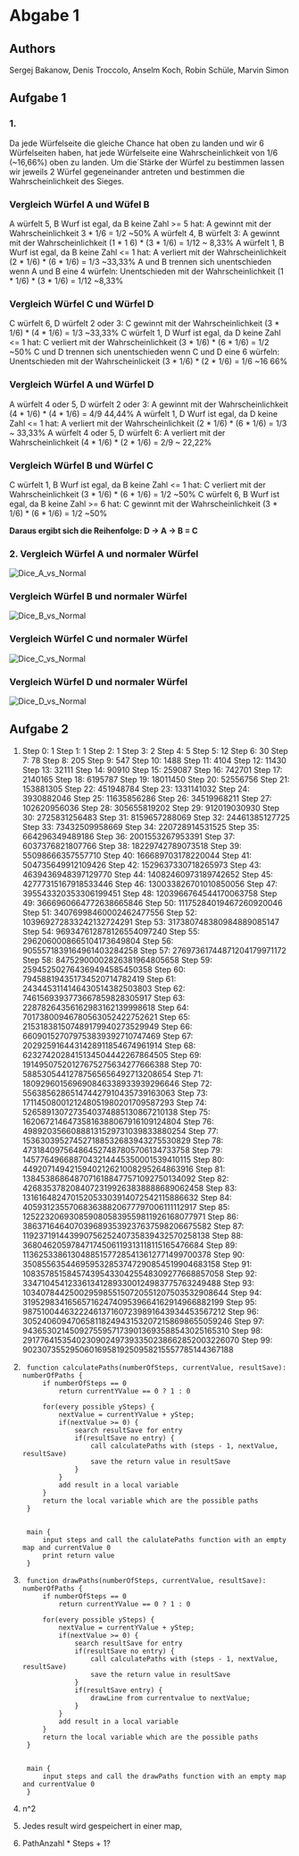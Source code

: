 # Abgabe 1

## Authors
Sergej Bakanow, Denis Troccolo, Anselm Koch, Robin Schüle, Marvin Simon

## Aufgabe 1

### 1. 
Da jede Würfelseite die gleiche Chance hat oben zu landen und wir 6 Würfelseiten haben, 
hat jede Würfelseite eine Wahrscheinlichkeit von 1/6 (~16,66%) oben zu landen. Um die´Stärke der Würfel zu bestimmen
lassen wir jeweils 2 Würfel gegeneinander antreten und bestimmen die Wahrscheinlichkeit des Sieges.

### Vergleich Würfel A und Wüfel B
A würfelt 5, B Wurf ist egal, da B keine Zahl >= 5 hat: A gewinnt mit
der Wahrscheinlichkeit 3 * 1/6 = 1/2 ~50%
A würfelt 4, B würfelt 3: A gewinnt mit der Wahrscheinlichkeit  (1 * 1
6) * (3 * 1/6) = 1/12 ~ 8,33%
A würfelt 1, B Wurf ist egal, da B keine Zahl <= 1 hat: A verliert mit
der Wahrscheinlichkeit (2 * 1/6) * (6 * 1/6) = 1/3 ~33,33%
A und B trennen sich unentschieden wenn A und B eine 4 würfeln:
Unentschieden mit der Wahrscheinlichkeit (1 * 1/6) * (3 * 1/6) = 1/12
~8,33%

### Vergleich Würfel C und Würfel D
C würfelt 6, D würfelt 2 oder 3: C gewinnt mit der Wahrscheinlichkeit
(3 * 1/6) * (4 * 1/6) = 1/3 ~33,33%
C würfelt 1, D Wurf ist egal, da D keine Zahl <= 1 hat: C verliert mit
der Wahrscheinlichkeit (3 * 1/6) * (6 * 1/6) = 1/2 ~50%
C und D trennen sich unentschieden wenn C und D eine 6 würfeln:
Unentschieden mit der Wahrscheinlickeit (3 * 1/6) * (2 * 1/6) = 1/6 ~16
66%

### Vergleich Würfel A und Würfel D

A würfelt 4 oder 5, D würfelt 2 oder 3: A gewinnt mit der
Wahrscheinlichkeit (4 * 1/6) * (4 * 1/6) = 4/9 44,44%
A würfelt 1, D Wurf ist egal, da D keine Zahl <= 1 hat: A verliert mit
der Wahrscheinlichkeit (2 * 1/6) * (6 * 1/6) = 1/3 ~ 33,33%
A würfelt 4 oder 5, D würfelt 6: A verliert mit der Wahrscheinlichkeit 
(4 * 1/6) * (2 * 1/6) = 2/9 ~ 22,22%
### Vergleich Würfel B und Würfel C
C würfelt 1, B Wurf ist egal, da B keine Zahl <= 1 hat: C verliert mit
der Wahrscheinlichkeit (3 * 1/6) * (6 * 1/6) = 1/2 ~50%
C würfelt 6, B Wurf ist egal, da B keine Zahl >= 6 hat: C gewinnt mit
der Wahrscheinlichkeit (3 * 1/6) * (6 * 1/6) = 1/2 ~50%

**Daraus ergibt sich die Reihenfolge: D -> A -> B = C**


### 2. Vergleich Würfel A und normaler Würfel
    
![Dice_A_vs_Normal](img/Abgabe_1/Dice_A_vs_Normal.png)

### Vergleich Würfel B und normaler Würfel
![Dice_B_vs_Normal](img/Abgabe_1/Dice_B_vs_Normal.png)

### Vergleich Würfel C und normaler Würfel
![Dice_C_vs_Normal](img/Abgabe_1/Dice_C_vs_Normal.png)

### Vergleich Würfel D und normaler Würfel
![Dice_D_vs_Normal](img/Abgabe_1/Dice_D_vs_Normal.png)


   

## Aufgabe 2

1. Step 0: 1
Step 1: 1
Step 2: 1
Step 3: 2
Step 4: 5
Step 5: 12
Step 6: 30
Step 7: 78
Step 8: 205
Step 9: 547
Step 10: 1488
Step 11: 4104
Step 12: 11430
Step 13: 32111
Step 14: 90910
Step 15: 259087
Step 16: 742701
Step 17: 2140165
Step 18: 6195787
Step 19: 18011450
Step 20: 52556756
Step 21: 153881305
Step 22: 451948784
Step 23: 1331141032
Step 24: 3930882046
Step 25: 11635856286
Step 26: 34519968211
Step 27: 102620956036
Step 28: 305655819202
Step 29: 912019030930
Step 30: 2725831256483
Step 31: 8159657288069
Step 32: 24461385127725
Step 33: 73432509958669
Step 34: 220728914531525
Step 35: 664296349489186
Step 36: 2001553267953391
Step 37: 6037376821807766
Step 38: 18229742789073518
Step 39: 55098666357557710
Step 40: 166689703178220044
Step 41: 504735649912109426
Step 42: 1529637330718265973
Step 43: 4639436948397129770
Step 44: 14082460973189742652
Step 45: 42777315167918533446
Step 46: 130033826701010850056
Step 47: 395543320353306199451
Step 48: 1203966764544170063758
Step 49: 3666960664772638665846
Step 50: 11175284019467260920046
Step 51: 34076998460002462477556
Step 52: 103969272833242132724291
Step 53: 317380748380984889085147
Step 54: 969347612878126554097240
Step 55: 2962060008665104173649804
Step 56: 9055571839164961403284258
Step 57: 27697361744871204179971172
Step 58: 84752900002826381964805658
Step 59: 259452502764369494585450358
Step 60: 794588194351734520714782419
Step 61: 2434453114146430514382503803
Step 62: 7461569393773667859828305917
Step 63: 22878264356162983162139998618
Step 64: 70173800946780563052422752621
Step 65: 215318381507489179940273529949
Step 66: 660901527079753839392710747469
Step 67: 2029259164431428911854674961914
Step 68: 6232742028415134504442267864505
Step 69: 19149507520127675275634277666388
Step 70: 58853054412787565656492713208654
Step 71: 180929601569690846338933939296646
Step 72: 556385628651474427910435739163063
Step 73: 1711450800121248051980201709587293
Step 74: 5265891307273540374885130867210138
Step 75: 16206721464735816388067916109124804
Step 76: 49892035660888131529731039833880254
Step 77: 153630395274527188532683943275530829
Step 78: 473184097564864527487805706134733758
Step 79: 1457764966887043214445350001539410115
Step 80: 4492071494215940212621008295264863916
Step 81: 13845386864870716188477571092750134092
Step 82: 42683537820840723199263838888689062458
Step 83: 131616482470152053303914072542115886632
Step 84: 405931235570683638820677797006111112917
Step 85: 1252232069308590805839559811926168077971
Step 86: 3863716464070396893539237637598206675582
Step 87: 11923719144399075625240735839432570258138
Step 88: 36804620597847174506119313118115165476684
Step 89: 113625338613048851577285413612771499700378
Step 90: 350855635446959532853747290854519904683158
Step 91: 1083578515845743954330425548309277668857058
Step 92: 3347104541233613412893300124983775763249488
Step 93: 10340784425002959855150720551207503532908644
Step 94: 31952983416565716247409539664162914966882199
Step 95: 98751004463222461371607239891643934453567212
Step 96: 305240609470658118249431532072158698655059246
Step 97: 943653021450927559571739013693588543025165310
Step 98: 2917764153540230902497393350238662852003226070
Step 99: 9023073552950601695819250958215557785144367188

2. ```
    function calculatePaths(numberOfSteps, currentValue, resultSave): numberOfPaths {
        if numberOfSteps == 0
            return currentYValue == 0 ? 1 : 0
        
        for(every possible ySteps) {
            nextValue = currentYValue + yStep;
            if(nextValue >= 0) {
                search resultSave for entry
                if(resultSave no entry) {
                    call calculatePaths with (steps - 1, nextValue, resultSave)
                    save the return value in resultSave
                }
            }
            add result in a local variable
        }
        return the local variable which are the possible paths
    }


    main {
        input steps and call the calulatePaths function with an empty map and currentValue 0
        print return value
    }
    ```
3. ```
    function drawPaths(numberOfSteps, currentValue, resultSave): numberOfPaths {
        if numberOfSteps == 0
            return currentYValue == 0 ? 1 : 0
        
        for(every possible ySteps) {
            nextValue = currentYValue + yStep;
            if(nextValue >= 0) {
                search resultSave for entry
                if(resultSave no entry) {
                    call calculatePaths with (steps - 1, nextValue, resultSave)
                    save the return value in resultSave
                }
                if(resultSave entry) {
                    drawLine from currentvalue to nextValue;
                }
            }
            add result in a local variable
        }
        return the local variable which are the possible paths
    }


    main {
        input steps and call the drawPaths function with an empty map and currentValue 0
    }
    ```
4. n^2
5. Jedes result wird gespeichert in einer map, 
6. PathAnzahl * Steps + 1?
